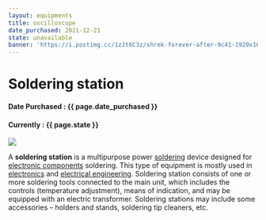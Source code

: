 ```yaml
---
layout: equipments
title: oscilloscope
date_purchased: 2021-12-21
state: unavailable
banner: 'https://i.postimg.cc/1zJt6C3z/shrek-forever-after-9c41-1920x1080.jpg'
---
```


# Soldering station

#### Date Purchased :  {{ page.date_purchased }}
#### Currently : {{ page.state }}

![](https://i.postimg.cc/D0CW70G6/1024px-Loetstation-Weller-WTCP-S.jpg)


A **soldering station** is a multipurpose power [soldering](https://en.wikipedia.org/wiki/Soldering "Soldering") device designed for [electronic components](https://en.wikipedia.org/wiki/Electronic_component "Electronic component") soldering. This type of equipment is mostly used in [electronics](https://en.wikipedia.org/wiki/Electronics "Electronics") and [electrical engineering](https://en.wikipedia.org/wiki/Electrical_engineering "Electrical engineering"). Soldering station consists of one or more soldering tools connected to the main unit, which includes the controls (temperature adjustment), means of indication, and may be equipped with an electric transformer. Soldering stations may include some accessories – holders and stands, soldering tip cleaners, etc.
